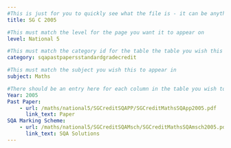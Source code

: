 ```yaml
---
#This is just for you to quickly see what the file is - it can be anything you want
title: SG C 2005

#This must match the level for the page you want it to appear on
level: National 5

#This must match the category id for the table the table you wish this to appear in
category: sqapastpapersstandardgradecredit

#This must match the subject you wish this to appear in
subject: Maths

#There should be an entry here for each column in the table you wish to populate:
Year: 2005
Past Paper:
    - url: /maths/national5/SGCreditSQAPP/SGCreditMathsSQApp2005.pdf
      link_text: Paper
SQA Marking Scheme:
    - url: /maths/national5/SGCreditSQAMsch/SGCreditMathsSQAmsch2005.pdf
      link_text: SQA Solutions
---
```


